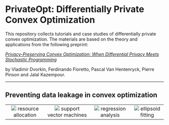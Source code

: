 # PrivateOpt: Differentially Private Convex Optimization

This repository collects tutorials and case studies of differentially private convex optimization. The materials are based on the theory and applications from the following preprint:

[*Privacy-Preserving Convex Optimization: When Differential Privacy Meets Stochastic Programming*]()

by Vladimir Dvorkin, Ferdinando Fioretto, Pascal Van Hentenryck, Pierre Pinson and Jalal Kazempour. 

***

## Preventing data leakage in convex optimization


<table align="center">
    <tr>
        <td align="center"><img src="https://user-images.githubusercontent.com/31773955/184557633-4285460b-2437-4159-a38c-4891b268e62a.gif">
        resource allocation
        </td>
        <td align="center"><img src="https://user-images.githubusercontent.com/31773955/184557705-11c922f0-59b8-4ad9-bb97-80e31e34f8ab.gif">
        support vector machines
        </td>
        <td align="center"><img src="https://user-images.githubusercontent.com/31773955/184557633-4285460b-2437-4159-a38c-4891b268e62a.gif">
        regression analysis
        </td>
        <td align="center"><img src="https://user-images.githubusercontent.com/31773955/184557705-11c922f0-59b8-4ad9-bb97-80e31e34f8ab.gif">
        ellipsoid fitting
        </td>
    </tr>
</table>





